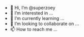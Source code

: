 - 👋 Hi, I’m @superzoey
- 👀 I’m interested in ...
- 🌱 I’m currently learning ...
- 💞️ I’m looking to collaborate on ...
- 📫 How to reach me ...

<!---
superzoey/superzoey is a ✨ special ✨ repository because its `README.md` (this file) appears on your GitHub profile.
You can click the Preview link to take a look at your changes.
--->
